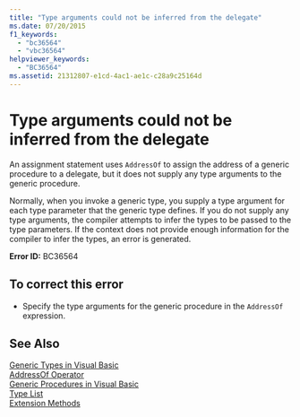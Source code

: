 ```yaml
---
title: "Type arguments could not be inferred from the delegate"
ms.date: 07/20/2015
f1_keywords: 
  - "bc36564"
  - "vbc36564"
helpviewer_keywords: 
  - "BC36564"
ms.assetid: 21312807-e1cd-4ac1-ae1c-c28a9c25164d
---
```

# Type arguments could not be inferred from the delegate
An assignment statement uses `AddressOf` to assign the address of a generic procedure to a delegate, but it does not supply any type arguments to the generic procedure.  
  
 Normally, when you invoke a generic type, you supply a type argument for each type parameter that the generic type defines. If you do not supply any type arguments, the compiler attempts to infer the types to be passed to the type parameters. If the context does not provide enough information for the compiler to infer the types, an error is generated.  
  
 **Error ID:** BC36564  
  
## To correct this error  
  
-   Specify the type arguments for the generic procedure in the `AddressOf` expression.  
  
## See Also  
 [Generic Types in Visual Basic](../../../visual-basic/programming-guide/language-features/data-types/generic-types.md)  
 [AddressOf Operator](../../../visual-basic/language-reference/operators/addressof-operator.md)  
 [Generic Procedures in Visual Basic](../../../visual-basic/programming-guide/language-features/data-types/generic-procedures.md)  
 [Type List](../../../visual-basic/language-reference/statements/type-list.md)  
 [Extension Methods](../../../visual-basic/programming-guide/language-features/procedures/extension-methods.md)
